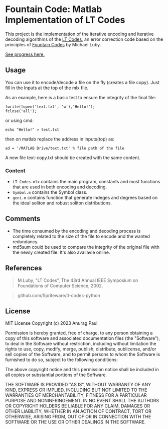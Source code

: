 # Fountain Code: Matlab Implementation of LT Codes

This project is the implementation of the iterative encoding and iterative decoding algorithms of the [LT Codes](https://en.wikipedia.org/wiki/LT_codes),
an error correction code based on the principles of [Fountain Codes](https://en.wikipedia.org/wiki/Fountain_code) by Michael Luby.

[See progress here.](https://anuragpaul0.github.io/LT-Codes/LT%20codes.html)

## Usage

You can use it to encode/decode a file on the fly (creates a file copy). Just fill in the Inputs at the top of the mlx file.

As an example, here is a basic test to ensure the integrity of the final file:
```
fwrite(fopen('text.txt', 'w'),'Hello!');
fclose('all');
```
or using cmd:
```
echo "Hello!" > test.txt
```
then on matlab replace the address in inputs(top) as:
```
ad = '/MATLAB Drive/text.txt' % file path of the file
```
A new file text-copy.txt should be created with the same content.

### Content

* `LT Codes.mlx` contains the main program, constants and most functions that are used in both encoding and decoding.
* `Symbol.m` contains the Symbol class.
* `geni.m` contains function that generate indeges and degrees based on the ideal soliton and robust soliton distributions.
## Comments
* The time consumed by the encoding and decoding process is completely related to the size of the file to encode and the wanted redundancy.
* md5sum could be used to compare the integrity of the original file with the newly created file. It's also availavle online.
## References

> M.Luby, "LT Codes", The 43rd Annual IEEE Symposium on Foundations of Computer Science, 2002.

> github.com/Spriteware/lt-codes-python

## License

MIT License
Copyright (c) 2023 Anurag Paul

Permission is hereby granted, free of charge, to any person obtaining a copy of this software and associated documentation files (the "Software"), to deal in the Software without restriction, including without limitation the rights to use, copy, modify, merge, publish, distribute, sublicense, and/or sell copies of the Software, and to permit persons to whom the Software is furnished to do so, subject to the following conditions:

The above copyright notice and this permission notice shall be included in all copies or substantial portions of the Software.

THE SOFTWARE IS PROVIDED "AS IS", WITHOUT WARRANTY OF ANY KIND, EXPRESS OR IMPLIED, INCLUDING BUT NOT LIMITED TO THE WARRANTIES OF MERCHANTABILITY, FITNESS FOR A PARTICULAR PURPOSE AND NONINFRINGEMENT. IN NO EVENT SHALL THE AUTHORS OR COPYRIGHT HOLDERS BE LIABLE FOR ANY CLAIM, DAMAGES OR OTHER LIABILITY, WHETHER IN AN ACTION OF CONTRACT, TORT OR OTHERWISE, ARISING FROM, OUT OF OR IN CONNECTION WITH THE SOFTWARE OR THE USE OR OTHER DEALINGS IN THE SOFTWARE.
